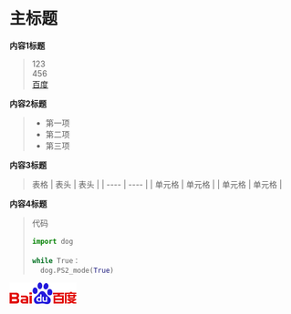 ﻿# 主标题

**内容1标题**
>123  
>456  
>[百度](http://www.baidu.com)

**内容2标题**
>* 第一项
>* 第二项
>* 第三项

**内容3标题**

>表格
|  表头   | 表头  |
|  ----  | ----  |
| 单元格  | 单元格 |
| 单元格  | 单元格 |

**内容4标题**
>代码
>```python
>import dog
>
>while True：
>	dog.PS2_mode(True)
>```

![avatar](pic/1.png)